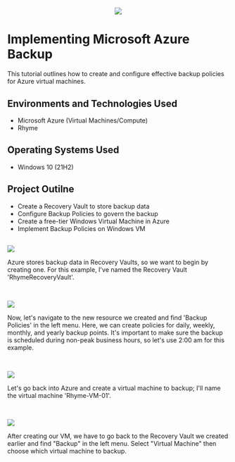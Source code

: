 # 
<p align="center">
<img src="https://cdn-dhhph.nitrocdn.com/YwrWfrMMnPrQoiMcCnngShsqFHLItupA/assets/images/optimized/rev-63bfebd/wp-content/uploads/2017/06/Azure-Backup.png"/>
</p>

<h1>Implementing Microsoft Azure Backup</h1>
This tutorial outlines how to create and configure effective backup policies for Azure virtual machines.<br />

<h2>Environments and Technologies Used</h2>

- Microsoft Azure (Virtual Machines/Compute)
- Rhyme

<h2>Operating Systems Used </h2>

- Windows 10</b> (21H2)

<h2>Project Outilne</h2>

- Create a Recovery Vault to store backup data
- Configure Backup Policies to govern the backup
- Create a free-tier Windows Virtual Machine in Azure
- Implement Backup Policies on Windows VM

<h2></h2>

<p>
<img src="https://github.com/kyanahenry/azure-backup/assets/137842747/7fe9e5e3-9b77-4229-8075-e6c620473df7"/>
</p>
<p>
Azure stores backup data in Recovery Vaults, so we want to begin by creating one. For this example, I've named the Recovery Vault 'RhymeRecoveryVault'.
</p>
<br />

<p>
<img src="https://github.com/kyanahenry/azure-backup/assets/137842747/8879b9d7-611c-4586-8743-187f0f555bc8"/>
</p>
<p>
Now, let's navigate to the new resource we created and find 'Backup Policies' in the left menu. Here, we can create policies for daily, weekly, monthly, and yearly backup points. It's important to make sure the backup is scheduled during non-peak business hours, so let's use 2:00 am for this example. 
</p>
<br />

<p>
<img src="https://github.com/kyanahenry/azure-backup/assets/137842747/d0afb65c-d34e-4704-81cf-f5088929cc12"/>
</p>
<p>
Let's go back into Azure and create a virtual machine to backup; I'll name the virtual machine 'Rhyme-VM-01'.
</p>
<br />

<p>
<img src="https://github.com/kyanahenry/azure-backup/assets/137842747/4982e4f6-5694-4f1b-8489-3cfa44487c56"/>
</p>
<p>
After creating our VM, we have to go back to the Recovery Vault we created earlier and find "Backup" in the left menu. Select "Virtual Machine" then choose which virtual machine to backup. 
</p>
<br />
